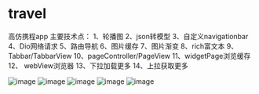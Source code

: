 # travel
高仿携程app 
主要技术点：
1、轮播图
2、json转模型
3、自定义navigationbar
4、Dio网络请求
5、路由导航
6、图片缓存
7、图片渐变
8、rich富文本
9、Tabbar/TabbarView
10、pageController/PageView
11、widgetPage浏览缓存
12、 webView浏览器
13、下拉加载更多
14、上拉获取更多

![image](https://upload-images.jianshu.io/upload_images/5898962-5c8da57fd8271f7f.png?imageMogr2/auto-orient/strip)
![image](https://upload-images.jianshu.io/upload_images/5898962-233d0ffb07ef5c3f.png?imageMogr2/auto-orient/strip)
![image](https://upload-images.jianshu.io/upload_images/5898962-dd0a0ba03fb17bf4.png?imageMogr2/auto-orient/strip)
![image](https://upload-images.jianshu.io/upload_images/5898962-39b5afc9929c12cc.png?imageMogr2/auto-orient/strip)
![image](https://upload-images.jianshu.io/upload_images/5898962-b7041d97abfa6955.png?imageMogr2/auto-orient/strip)

